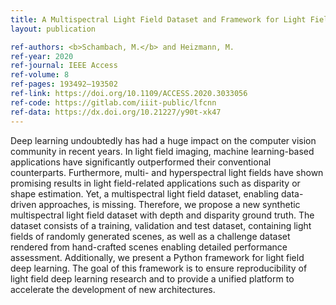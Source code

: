```yaml
---
title: A Multispectral Light Field Dataset and Framework for Light Field Deep Learning
layout: publication

ref-authors: <b>Schambach, M.</b> and Heizmann, M.
ref-year: 2020
ref-journal: IEEE Access
ref-volume: 8
ref-pages: 193492–193502
ref-link: https://doi.org/10.1109/ACCESS.2020.3033056
ref-code: https://gitlab.com/iiit-public/lfcnn
ref-data: https://dx.doi.org/10.21227/y90t-xk47
---
```


Deep learning undoubtedly has had a huge impact on the computer vision community in recent years. In light field imaging, machine learning-based applications have significantly outperformed their conventional counterparts. Furthermore, multi- and hyperspectral light fields have shown promising results in light field-related applications such as disparity or shape estimation. Yet, a multispectral light field dataset, enabling data-driven approaches, is missing. Therefore, we propose a new synthetic multispectral light field dataset with depth and disparity ground truth. The dataset consists of a training, validation and test dataset, containing light fields of randomly generated scenes, as well as a challenge dataset rendered from hand-crafted scenes enabling detailed performance assessment. Additionally, we present a Python framework for light field deep learning. The goal of this framework is to ensure reproducibility of light field deep learning research and to provide a unified platform to accelerate the development of new architectures.